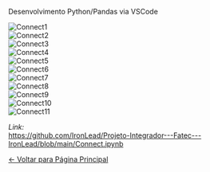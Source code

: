 Desenvolvimento Python/Pandas via VSCode   

![Connect1](https://github.com/user-attachments/assets/b7c8e543-cb87-4e34-973b-53d06cca5bb9)   
![Connect2](https://github.com/user-attachments/assets/7a177be0-8c91-453a-8a9d-85a7f167e468)   
![Connect3](https://github.com/user-attachments/assets/49793cbb-2e33-448a-b2fd-cd6ee7b8a7ba)   
![Connect4](https://github.com/user-attachments/assets/477a70d6-3b9b-44c1-87fd-d36ae2002051)   
![Connect5](https://github.com/user-attachments/assets/2147606f-d30f-40c6-9bff-2d19ef616058)   
![Connect6](https://github.com/user-attachments/assets/6f0347e1-4da9-4c43-b183-eff4c1c46609)   
![Connect7](https://github.com/user-attachments/assets/46ac0510-c924-4219-bb9e-8e390b743694)   
![Connect8](https://github.com/user-attachments/assets/fa51e996-66cf-4f46-a54c-db4df129a57c)   
![Connect9](https://github.com/user-attachments/assets/4052242c-fb9e-4e7f-b8db-eddd3870718c)   
![Connect10](https://github.com/user-attachments/assets/8f4e3392-b786-4138-94a5-058a0f69076d)   
![Connect11](https://github.com/user-attachments/assets/c2a281e4-f8fc-4acb-910f-7aaea18fe56e)   

_Link:_   
https://github.com/IronLead/Projeto-Integrador---Fatec---IronLead/blob/main/Connect.ipynb   

[← Voltar para Página Principal](https://github.com/IronLead/Projeto-Integrador---Fatec---IronLead/blob/main/README.md)
